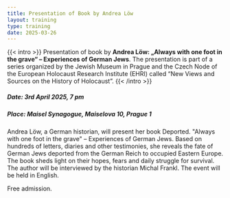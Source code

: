 ```yaml
---
title: Presentation of Book by Andrea Löw
layout: training
type: training
date: 2025-03-26
---
```


{{< intro >}}
Presentation of book by **Andrea Löw: „Always with one foot in the grave“ – Experiences of German Jews**. The presentation is part of a series organized by the Jewish Museum in Prague and the Czech Node of the European Holocaust Research Institute (EHRI) called “New Views and Sources on the History of Holocaust”. 
{{< /intro >}}

##### Date: 3rd April 2025, 7 pm

##### Place: Maisel Synagogue, Maiselova 10, Prague 1

Andrea Löw, a German historian, will present her book Deported. "Always with one foot in the grave" – Experiences of German Jews. Based on hundreds of letters, diaries and other testimonies, she reveals the fate of German Jews deported from the German Reich to occupied Eastern Europe. The book sheds light on their hopes, fears and daily struggle for survival. The author will be interviewed by the historian Michal Frankl. The event will be held in English.

Free admission.
